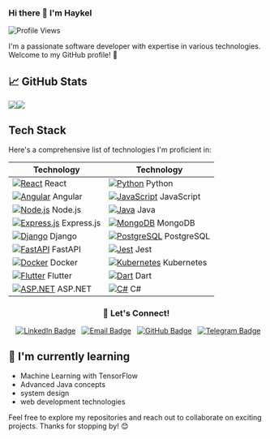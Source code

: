### Hi there 👋 I'm Haykel

![Profile Views](https://komarev.com/ghpvc/?username=hayk2377&color=blue)

I'm a passionate software developer with expertise in various technologies. Welcome to my GitHub profile! 🚀

## 📈 GitHub Stats

<div style="display: flex; ">
  <img src="https://github-readme-stats-eight-theta.vercel.app/api?username=NathanZlion&show_icons=true&theme=radical&include_all_commits=true&count_private=true"/>
 <img src="https://github-readme-stats-eight-theta.vercel.app/api/top-langs/?username=Hayk2377&layout=compact&langs_count=8&theme=radical"/>  

 </div>

## Tech Stack

Here's a comprehensive list of technologies I'm proficient in:

| Technology | Technology |
|---|---|
| [![React](https://img.shields.io/badge/React-blue.svg?style=for-the-badge&logo=react)](https://reactjs.org/) React | [![Python](https://img.shields.io/badge/Python-yellow.svg?style=for-the-badge&logo=python)](https://www.python.org/) Python |
| [![Angular](https://img.shields.io/badge/Angular-red.svg?style=for-the-badge&logo=angular)](https://angular.io/) Angular | [![JavaScript](https://img.shields.io/badge/JavaScript-blue.svg?style=for-the-badge&logo=javascript)](https://www.javascript.com/) JavaScript |
| [![Node.js](https://img.shields.io/badge/Node.js-green.svg?style=for-the-badge&logo=nodejs)](https://nodejs.org/) Node.js | [![Java](https://img.shields.io/badge/Java-orange.svg?style=for-the-badge&logo=java)](https://www.oracle.com/java/) Java |
| [![Express.js](https://img.shields.io/badge/Express.js-blue.svg?style=for-the-badge&logo=express)](https://expressjs.com/) Express.js | [![MongoDB](https://img.shields.io/badge/MongoDB-green.svg?style=for-the-badge&logo=mongodb)](https://www.mongodb.com/) MongoDB |
| [![Django](https://img.shields.io/badge/Django-blue.svg?style=for-the-badge&logo=djangoproject)](https://www.djangoproject.com/) Django | [![PostgreSQL](https://img.shields.io/badge/PostgreSQL-purple.svg?style=for-the-badge&logo=postgresql)](https://www.postgresql.org/) PostgreSQL |
| [![FastAPI](https://img.shields.io/badge/FastAPI-orange.svg?style=for-the-badge&logo=fastapi)](https://fastapi.tiangolo.com/) FastAPI | [![Jest](https://img.shields.io/badge/Jest-orange.svg?style=for-the-badge&logo=jest)](https://jestjs.io/) Jest |
| [![Docker](https://img.shields.io/badge/Docker-blue.svg?style=for-the-badge&logo=docker)](https://www.docker.com/) Docker | [![Kubernetes](https://img.shields.io/badge/Kubernetes-purple.svg?style=for-the-badge&logo=kubernetes)](https://kubernetes.io/) Kubernetes |
| [![Flutter](https://img.shields.io/badge/Flutter-blue.svg?style=for-the-badge&logo=flutter)](https://flutter.dev/) Flutter | [![Dart](https://img.shields.io/badge/Dart-blue.svg?style=for-the-badge&logo=dart)](https://dart.dev/) Dart |
| [![ASP.NET](https://img.shields.io/badge/ASP.NET-red.svg?style=for-the-badge&logo=ASP.NET)](https://dotnet.microsoft.com/apps/aspnet/core) ASP.NET | [![C#](https://img.shields.io/badge/C%23-blue.svg?style=for-the-badge&logo=C%23)](https://docs.microsoft.com/en-us/dotnet/csharp/) C# 
 <h3 align="center">  💬 Let's Connect!</h3>
<p align="center">
  <a href="https://www.linkedin.com/in/haykel-muktar-a09747213"><img src="https://img.shields.io/badge/-haykel-blue?style=flat-square&logo=Linkedin&logoColor=white&link=https://www.linkedin.com/in/haykel-muktar_09747213/" alt="LinkedIn Badge"></a>
  <a href="mailto:haykelmuktar@gmail.com"><img src="https://img.shields.io/badge/-haykel-D14836?style=flat-square&logo=Gmail&logoColor=white&link=mailto:haykelmuktar@gmail.com" alt="Email Badge"></a>
  <a href="https://github.com/hayk2377"><img src="https://img.shields.io/badge/-Hayk2377-black?style=flat-square&logo=Github&logoColor=white&link=https://github.com/hayk2377/" alt="GitHub Badge"></a>
  <a href="https://t.me/hayk_man"><img src="https://img.shields.io/static/v1?label=t&message=Telegram&color=blue&link=https://t.me/hayk_man" alt="Telegram Badge"></a>
</p>
</p>


## 🌱 I'm currently learning

- Machine Learning with TensorFlow
- Advanced Java concepts
- system design
- web development technologies



Feel free to explore my repositories and reach out to collaborate on exciting projects. Thanks for stopping by! 😊

<!--
**hayk2377/hayk2377** is a ✨ _special_ ✨ repository because its `README.md` (this file) appears on your GitHub profile.

Here are some ideas to get you started:

- 🔭 I’m currently working on ...
- 🌱 I’m currently learning ...
- 👯 I’m looking to collaborate on ...
- 🤔 I’m looking for help with ...
- 💬 Ask me about ...
- 📫 How to reach me: ...
- 😄 Pronouns: ...
- ⚡ Fun fact: ...
-->
